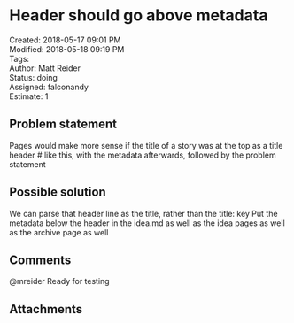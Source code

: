# Header should go above metadata

Created: 2018-05-17 09:01 PM  
Modified: 2018-05-18 09:19 PM  
Tags:   
Author: Matt Reider  
Status: doing  
Assigned: falconandy  
Estimate: 1  

## Problem statement

Pages would make more sense if the title of a story was at the top as a title header # like this, with the metadata afterwards,
followed by the problem statement

## Possible solution

We can parse that header line as the title, rather than the title: key
Put the metadata below the header in the idea.md as well as the idea pages as well as the archive page as well


## Comments
 @mreider Ready for testing 

## Attachments
